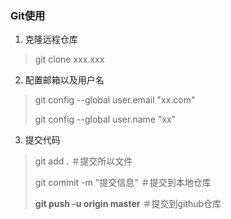 ### Git使用

1. 克隆远程仓库

> git clone xxx.xxx

2. 配置邮箱以及用户名

> git config --global user.email "xx.com"
>
> git config --global user.name "xx"

3. 提交代码

> git add .										＃提交所以文件
>
> git commit -m "提交信息"	＃提交到本地仓库
>
> **git push -u origin master**  ＃提交到github仓库
